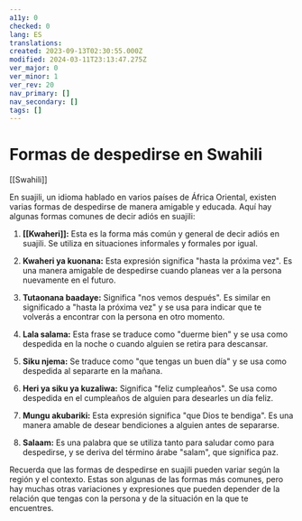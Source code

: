 ```yaml
---
a11y: 0
checked: 0
lang: ES
translations: 
created: 2023-09-13T02:30:55.000Z
modified: 2024-03-11T23:13:47.275Z
ver_major: 0
ver_minor: 1
ver_rev: 20
nav_primary: []
nav_secondary: []
tags: []
---
```

# Formas de despedirse en Swahili

[[Swahili]]

En suajili, un idioma hablado en varios países de África Oriental, existen varias formas de despedirse de manera amigable y educada. Aquí hay algunas formas comunes de decir adiós en suajili:

1. **[[Kwaheri]]:** Esta es la forma más común y general de decir adiós en suajili. Se utiliza en situaciones informales y formales por igual.
    
2. **Kwaheri ya kuonana:** Esta expresión significa "hasta la próxima vez". Es una manera amigable de despedirse cuando planeas ver a la persona nuevamente en el futuro.
    
3. **Tutaonana baadaye:** Significa "nos vemos después". Es similar en significado a "hasta la próxima vez" y se usa para indicar que te volverás a encontrar con la persona en otro momento.
    
4. **Lala salama:** Esta frase se traduce como "duerme bien" y se usa como despedida en la noche o cuando alguien se retira para descansar.
    
5. **Siku njema:** Se traduce como "que tengas un buen día" y se usa como despedida al separarte en la mañana.
    
6. **Heri ya siku ya kuzaliwa:** Significa "feliz cumpleaños". Se usa como despedida en el cumpleaños de alguien para desearles un día feliz.
    
7. **Mungu akubariki:** Esta expresión significa "que Dios te bendiga". Es una manera amable de desear bendiciones a alguien antes de separarse.
    
8. **Salaam:** Es una palabra que se utiliza tanto para saludar como para despedirse, y se deriva del término árabe "salam", que significa paz.
    

Recuerda que las formas de despedirse en suajili pueden variar según la región y el contexto. Estas son algunas de las formas más comunes, pero hay muchas otras variaciones y expresiones que pueden depender de la relación que tengas con la persona y de la situación en la que te encuentres.